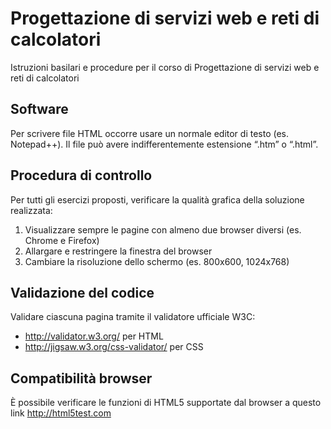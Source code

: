 # Progettazione di servizi web e reti di calcolatori

Istruzioni basilari e procedure per il corso di Progettazione di servizi web e reti di calcolatori


## Software

Per scrivere file HTML occorre usare un normale editor di testo (es. Notepad++). Il file può avere indifferentemente estensione “.htm” o “.html”.

## Procedura di controllo

Per tutti gli esercizi proposti, verificare la qualità grafica della soluzione realizzata:

 1. Visualizzare sempre le pagine con almeno due browser diversi (es. Chrome e Firefox)
 2. Allargare e restringere la finestra del browser
 3. Cambiare la risoluzione dello schermo (es. 800x600, 1024x768)

## Validazione del codice

Validare ciascuna pagina tramite il validatore ufficiale W3C:

 - http://validator.w3.org/ per HTML
 - http://jigsaw.w3.org/css-validator/ per CSS

## Compatibilità browser

È possibile verificare le funzioni di HTML5 supportate dal browser a questo link http://html5test.com
